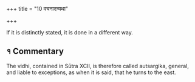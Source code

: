 +++
title = "10 वचनादन्यथा"

+++

If it is distinctly stated, it is done in a different way.

## १ Commentary

The vidhi, contained in Sūtra XCII, is therefore called autsargika, general, and liable to exceptions, as when it is said, that he turns to the east.
